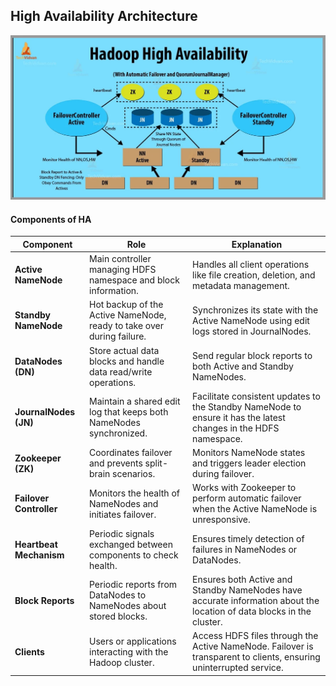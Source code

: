 ## High Availability Architecture

![alt text](Images/High%20Availability%20Arch.png)

#### Components of HA

| **Component**             | **Role**                                                           | **Explanation**                                                                 |
|---------------------------|--------------------------------------------------------------------|---------------------------------------------------------------------------------|
| **Active NameNode**        | Main controller managing HDFS namespace and block information.     | Handles all client operations like file creation, deletion, and metadata management. |
| **Standby NameNode**       | Hot backup of the Active NameNode, ready to take over during failure. | Synchronizes its state with the Active NameNode using edit logs stored in JournalNodes. |
| **DataNodes (DN)**         | Store actual data blocks and handle data read/write operations.    | Send regular block reports to both Active and Standby NameNodes.               |
| **JournalNodes (JN)**      | Maintain a shared edit log that keeps both NameNodes synchronized. | Facilitate consistent updates to the Standby NameNode to ensure it has the latest changes in the HDFS namespace. |
| **Zookeeper (ZK)**         | Coordinates failover and prevents split-brain scenarios.           | Monitors NameNode states and triggers leader election during failover.         |
| **Failover Controller**    | Monitors the health of NameNodes and initiates failover.           | Works with Zookeeper to perform automatic failover when the Active NameNode is unresponsive. |
| **Heartbeat Mechanism**    | Periodic signals exchanged between components to check health.    | Ensures timely detection of failures in NameNodes or DataNodes.                |
| **Block Reports**          | Periodic reports from DataNodes to NameNodes about stored blocks. | Ensures both Active and Standby NameNodes have accurate information about the location of data blocks in the cluster. |
| **Clients**                | Users or applications interacting with the Hadoop cluster.        | Access HDFS files through the Active NameNode. Failover is transparent to clients, ensuring uninterrupted service. |

